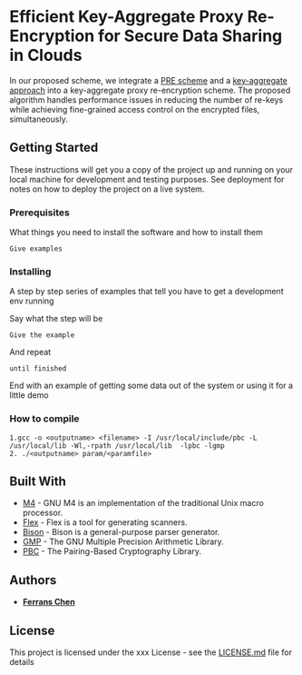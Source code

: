 # Efficient Key-Aggregate Proxy Re-Encryption for Secure Data Sharing in Clouds

In our proposed scheme, we integrate a [PRE scheme](https://link.springer.com/article/10.1007/s11432-010-0047-3) and a [key-aggregate approach](https://ieeexplore.ieee.org/document/6497048/) into a key-aggregate proxy re-encryption scheme. The proposed algorithm handles performance issues in reducing the number of re-keys while achieving fine-grained access control on the encrypted files, simultaneously.

## Getting Started

These instructions will get you a copy of the project up and running on your local machine for development and testing purposes. See deployment for notes on how to deploy the project on a live system.

### Prerequisites

What things you need to install the software and how to install them

```
Give examples
```

### Installing

A step by step series of examples that tell you have to get a development env running

Say what the step will be

```
Give the example
```

And repeat

```
until finished
```

End with an example of getting some data out of the system or using it for a little demo
### How to compile 
```
1.gcc -o <outputname> <filename> -I /usr/local/include/pbc -L /usr/local/lib -Wl,-rpath /usr/local/lib  -lpbc -lgmp
2. ./<outputname> param/<paramfile>
```

## Built With
* [M4](http://www.gnu.org/software/m4/m4.html) - GNU M4 is an implementation of the traditional Unix macro processor.
* [Flex](https://github.com/westes/flex) - Flex is a tool for generating scanners.
* [Bison](https://www.gnu.org/software/bison/) - Bison is a general-purpose parser generator.
* [GMP](https://gmplib.org/) - The GNU Multiple Precision Arithmetic Library.
* [PBC](https://crypto.stanford.edu/pbc/) - The Pairing-Based Cryptography Library.


## Authors

* [**Ferrans Chen**](https://github.com/ferranschen)

## License

This project is licensed under the xxx License - see the [LICENSE.md](LICENSE.md) file for details




